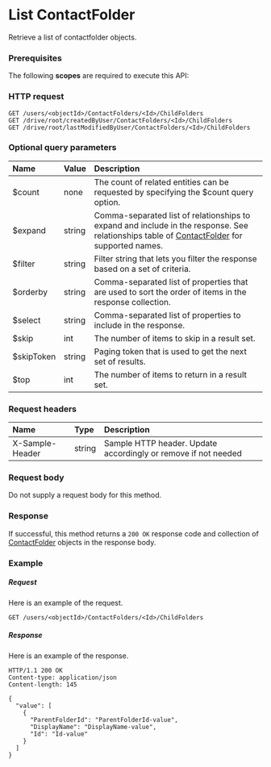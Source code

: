 # List ContactFolder

Retrieve a list of contactfolder objects.
### Prerequisites
The following **scopes** are required to execute this API: 
### HTTP request
<!-- { "blockType": "ignored" } -->
```http
GET /users/<objectId>/ContactFolders/<Id>/ChildFolders
GET /drive/root/createdByUser/ContactFolders/<Id>/ChildFolders
GET /drive/root/lastModifiedByUser/ContactFolders/<Id>/ChildFolders
```
### Optional query parameters
|Name|Value|Description|
|:---------------|:--------|:-------|
|$count|none|The count of related entities can be requested by specifying the $count query option.|
|$expand|string|Comma-separated list of relationships to expand and include in the response. See relationships table of [ContactFolder](../resources/contactfolder.md) for supported names. |
|$filter|string|Filter string that lets you filter the response based on a set of criteria.|
|$orderby|string|Comma-separated list of properties that are used to sort the order of items in the response collection.|
|$select|string|Comma-separated list of properties to include in the response.|
|$skip|int|The number of items to skip in a result set.|
|$skipToken|string|Paging token that is used to get the next set of results.|
|$top|int|The number of items to return in a result set.|

### Request headers
| Name       | Type | Description|
|:-----------|:------|:----------|
| X-Sample-Header  | string  | Sample HTTP header. Update accordingly or remove if not needed|

### Request body
Do not supply a request body for this method.
### Response
If successful, this method returns a `200 OK` response code and collection of [ContactFolder](../resources/contactfolder.md) objects in the response body.
### Example
##### Request
Here is an example of the request.
<!-- {
  "blockType": "request",
  "name": "get_childfolders"
}-->
```http
GET /users/<objectId>/ContactFolders/<Id>/ChildFolders
```
##### Response
Here is an example of the response.
<!-- {
  "blockType": "response",
  "truncated": false,
  "@odata.type": "microsoft.graph.contactfolder",
  "isCollection": true
} -->
```http
HTTP/1.1 200 OK
Content-type: application/json
Content-length: 145

{
  "value": [
    {
      "ParentFolderId": "ParentFolderId-value",
      "DisplayName": "DisplayName-value",
      "Id": "Id-value"
    }
  ]
}
```

<!-- uuid: 8fcb5dbc-d5aa-4681-8e31-b001d5168d79
2015-10-25 14:57:30 UTC -->
<!-- {
  "type": "#page.annotation",
  "description": "List ContactFolder",
  "keywords": "",
  "section": "documentation",
  "tocPath": ""
}-->